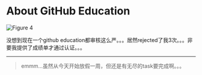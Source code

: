 # About GitHub Education
![Figure 4](https://github.com/THU-iar-AiLab/experiment_results/raw/master/images/4.png)

没想到现在一个github education都审核这么严。。。居然rejected了我$3$次。。。非要我提供了成绩单才通过认证。。。

----------

> emmm...虽然从今天开始放假一周，但还是有无尽的task要完成啊。。。

